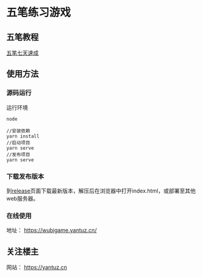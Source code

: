 # 五笔练习游戏

## 五笔教程
[五笔七天速成](https://wubi.yantuz.cn/)

## 使用方法

### 源码运行

运行环境
```
node
```
```
//安装依赖
yarn install
//启动项目
yarn serve
//发布项目
yarn serve
```

### 下载发布版本 
到[release](https://github.com/yhf7952/WubiGame/releases)页面下载最新版本，解压后在浏览器中打开index.html，或部署至其他web服务器。


### 在线使用
地址： https://wubigame.yantuz.cn/

## 关注楼主
网站： https://yantuz.cn
